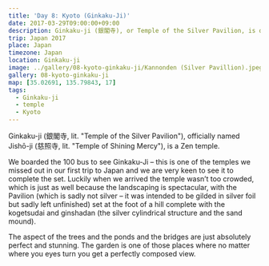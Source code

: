 ```yaml
---
title: 'Day 8: Kyoto (Ginkaku-Ji)'
date: 2017-03-29T09:00:00+09:00
description: Ginkaku-ji (銀閣寺), or Temple of the Silver Pavilion, is officially named Jishō-ji (慈照寺) and built for a Shogun who became a Buddhist monk.
trip: Japan 2017
place: Japan
timezone: Japan
location: Ginkaku-ji
image: ../gallery/08-kyoto-ginkaku-ji/Kannonden (Silver Pavillion).jpeg
gallery: 08-kyoto-ginkaku-ji
map: [35.02691, 135.79843, 17]
tags:
  - Ginkaku-ji
  - temple
  - Kyoto
---
```


Ginkaku-ji (銀閣寺, lit. "Temple of the Silver Pavilion"), officially named Jishō-ji (慈照寺, lit. "Temple of Shining Mercy"), is a Zen temple.

We boarded the 100 bus to see Ginkaku-Ji – this is one of the temples we missed out in our first trip to Japan and we are very keen to see it to complete the set. Luckily when we arrived the temple wasn’t too crowded, which is just as well because the landscaping is spectacular, with the Pavilion (which is sadly not silver – it was intended to be gilded in silver foil but sadly left unfinished) set at the foot of a hill complete with the kogetsudai and ginshadan (the silver cylindrical structure and the sand mound).

The aspect of the trees and the ponds and the bridges are just absolutely perfect and stunning. The garden is one of those places where no matter where you eyes turn you get a perfectly composed view.
